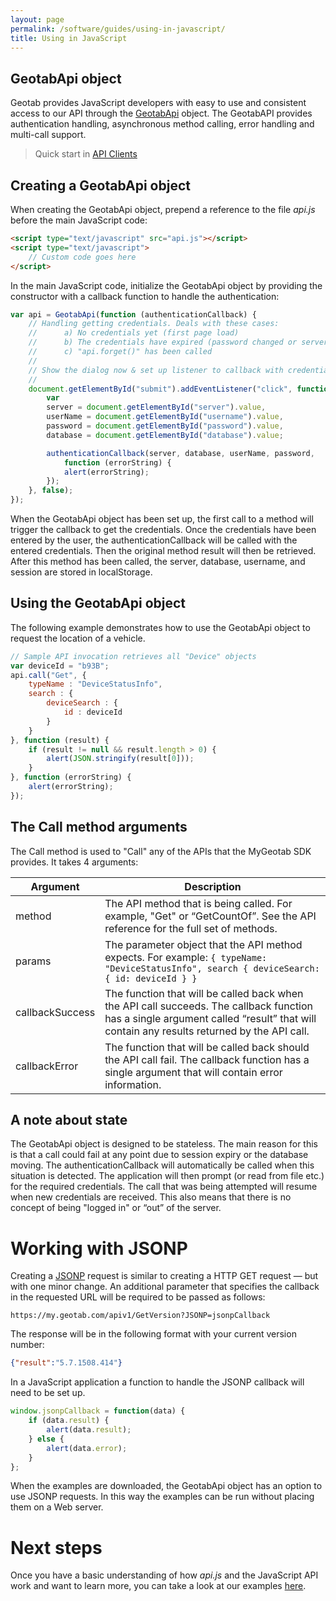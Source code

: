 ```yaml
---
layout: page
permalink: /software/guides/using-in-javascript/
title: Using in JavaScript
---
```


## GeotabApi object

Geotab provides JavaScript developers with easy to use and consistent access to our API through the [GeotabApi](https://github.com/Geotab/mg-api-js) object. The GeotabAPI provides authentication handling, asynchronous method calling, error handling and multi-call support.

> Quick start in [API Clients](/sdk/software/api/clients/#javascript)

## Creating a GeotabApi object

When creating the GeotabApi object, prepend a reference to the file *api.js* before the main JavaScript code:

```html
<script type="text/javascript" src="api.js"></script>
<script type="text/javascript">
    // Custom code goes here
</script>
```

In the main JavaScript code, initialize the GeotabApi object by providing the constructor with a callback function to handle the authentication:

```javascript
var api = GeotabApi(function (authenticationCallback) {
	// Handling getting credentials. Deals with these cases:
	//      a) No credentials yet (first page load)
	//      b) The credentials have expired (password changed or server moved)
	//      c) "api.forget()" has been called
	//
	// Show the dialog now & set up listener to callback with credentials
	//
	document.getElementById("submit").addEventListener("click", function () {
		var
		server = document.getElementById("server").value,
		userName = document.getElementById("username").value,
		password = document.getElementById("password").value,
		database = document.getElementById("database").value;

		authenticationCallback(server, database, userName, password,
			function (errorString) {
			alert(errorString);
		});
	}, false);
});
```

When the GeotabApi object has been set up, the first call to a method will trigger the callback to get the credentials. Once the credentials have been entered by the user, the authenticationCallback will be called with the entered credentials. Then the original method result will then be retrieved. After this method has been called, the server, database, username, and session are stored in localStorage.

## Using the GeotabApi object

The following example demonstrates how to use the GeotabApi object to request the location of a vehicle.

```javascript
// Sample API invocation retrieves all "Device" objects
var deviceId = "b93B"; 
api.call("Get", {
	typeName : "DeviceStatusInfo",
	search : {
		deviceSearch : {
			id : deviceId
		}
	}
}, function (result) {
	if (result != null && result.length > 0) {
		alert(JSON.stringify(result[0]));
	}
}, function (errorString) {
	alert(errorString);
});
```

## The Call method arguments

The Call method is used to "Call" any of the APIs that the MyGeotab SDK provides. It takes 4 arguments:

**Argument** | **Description**
--- | ---
method | The API method that is being called. For example, "Get" or “GetCountOf”. See the API reference for the full set of methods.
params | The parameter object that the API method expects. For example: `{ typeName: "DeviceStatusInfo", search { deviceSearch: { id: deviceId } }`
callbackSuccess | The function that will be called back when the API call succeeds. The callback function has a single argument called “result” that will contain any results returned by the API call.
callbackError | The function that will be called back should the API call fail. The callback function has a single argument that will contain error information.

## A note about state

The GeotabApi object is designed to be stateless. The main reason for this is that a call could fail at any point due to session expiry or the database moving. The authenticationCallback will automatically be called when this situation is detected. The application will then prompt (or read from file etc.) for the required credentials. The call that was being attempted will resume when new credentials are received. This also means that there is no concept of being "logged in" or “out” of the server.

# Working with JSONP

Creating a [JSONP](http://en.wikipedia.org/wiki/JSONP) request is similar to creating a HTTP GET request — but with one minor change. An additional parameter that specifies the callback in the requested URL will be required to be passed as follows:

`https://my.geotab.com/apiv1/GetVersion?JSONP=jsonpCallback`

The response will be in the following format with your current version number:

```json
{"result":"5.7.1508.414"}
```

In a JavaScript application a function to handle the JSONP callback will need to be set up.

```javascript
window.jsonpCallback = function(data) {
    if (data.result) {
        alert(data.result);
    } else {
        alert(data.error);
    }
};
```

When the examples are downloaded, the GeotabApi object has an option to use JSONP requests. In this way the examples can be run without placing them on a Web server.

# Next steps

Once you have a basic understanding of how *api.js* and the JavaScript API work and want to learn more, you can take a look at our examples [here](../../js-samples).

